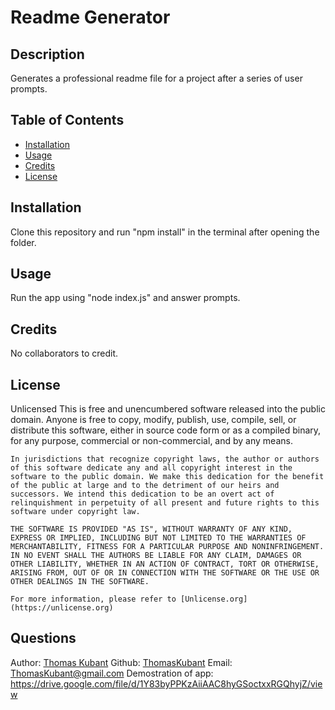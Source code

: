 # Readme Generator
  ## Description
  Generates a professional readme file for a project after a series of user prompts.
  ## Table of Contents
  * [Installation](#installation)
  * [Usage](#usage)
  * [Credits](#credits)
  * [License](#license)
  ## Installation
  Clone this repository and run "npm install" in the terminal after opening the folder.
  ## Usage
  Run the app using "node index.js" and answer prompts.
  
  ## Credits
  No collaborators to credit.
  ## License
  Unlicensed
  This is free and unencumbered software released into the public domain.
    Anyone is free to copy, modify, publish, use, compile, sell, or
    distribute this software, either in source code form or as a compiled
    binary, for any purpose, commercial or non-commercial, and by any
    means.
    
    In jurisdictions that recognize copyright laws, the author or authors
    of this software dedicate any and all copyright interest in the
    software to the public domain. We make this dedication for the benefit
    of the public at large and to the detriment of our heirs and
    successors. We intend this dedication to be an overt act of
    relinquishment in perpetuity of all present and future rights to this
    software under copyright law.
    
    THE SOFTWARE IS PROVIDED "AS IS", WITHOUT WARRANTY OF ANY KIND,
    EXPRESS OR IMPLIED, INCLUDING BUT NOT LIMITED TO THE WARRANTIES OF
    MERCHANTABILITY, FITNESS FOR A PARTICULAR PURPOSE AND NONINFRINGEMENT.
    IN NO EVENT SHALL THE AUTHORS BE LIABLE FOR ANY CLAIM, DAMAGES OR
    OTHER LIABILITY, WHETHER IN AN ACTION OF CONTRACT, TORT OR OTHERWISE,
    ARISING FROM, OUT OF OR IN CONNECTION WITH THE SOFTWARE OR THE USE OR
    OTHER DEALINGS IN THE SOFTWARE.
    
    For more information, please refer to [Unlicense.org](https://unlicense.org)
  ## Questions
  Author: [Thomas Kubant](https://github.com/ThomasKubant)
  Github: [ThomasKubant](https://github.com/ThomasKubant)
  Email: [ThomasKubant@gmail.com](mailto:thomaskubant@gmail.com)
  Demostration of app: https://drive.google.com/file/d/1Y83byPPKzAiiAAC8hyGSoctxxRGQhyjZ/view
